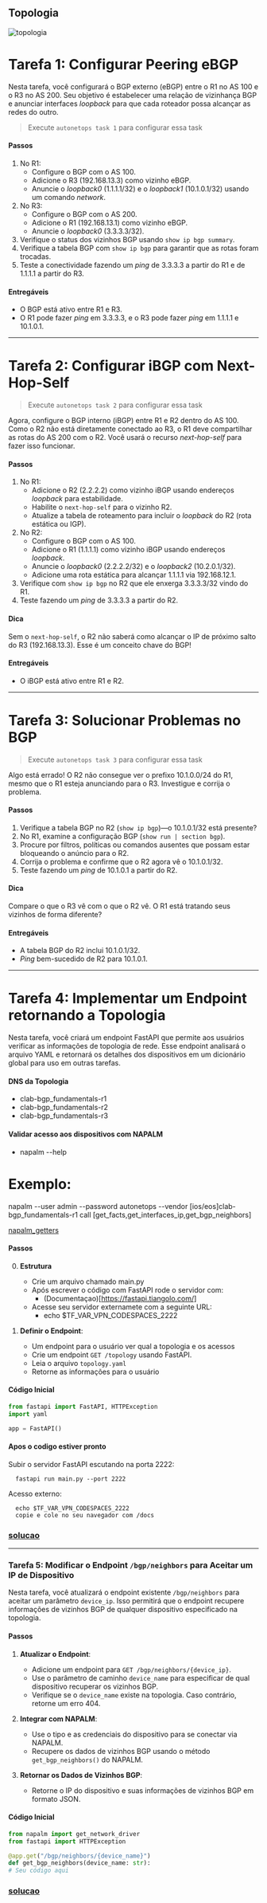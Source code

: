 ## Topologia

![topologia](topology.webp)

# Tarefa 1: Configurar Peering eBGP

Nesta tarefa, você configurará o BGP externo (eBGP) entre o R1 no AS 100 e o R3 no AS 200. Seu objetivo é estabelecer uma relação de vizinhança BGP e anunciar interfaces *loopback* para que cada roteador possa alcançar as redes do outro.

> Execute `autonetops task 1` para configurar essa task
#### Passos
1. No R1:
   - Configure o BGP com o AS 100.
   - Adicione o R3 (192.168.13.3) como vizinho eBGP.
   - Anuncie o *loopback0* (1.1.1.1/32) e o *loopback1* (10.1.0.1/32) usando um comando *network*.
2. No R3:
   - Configure o BGP com o AS 200.
   - Adicione o R1 (192.168.13.1) como vizinho eBGP.
   - Anuncie o *loopback0* (3.3.3.3/32).
3. Verifique o status dos vizinhos BGP usando `show ip bgp summary`.
4. Verifique a tabela BGP com `show ip bgp` para garantir que as rotas foram trocadas.
5. Teste a conectividade fazendo um *ping* de 3.3.3.3 a partir do R1 e de 1.1.1.1 a partir do R3.

#### Entregáveis
- O BGP está ativo entre R1 e R3.
- O R1 pode fazer *ping* em 3.3.3.3, e o R3 pode fazer *ping* em 1.1.1.1 e 10.1.0.1.


---
# Tarefa 2: Configurar iBGP com Next-Hop-Self

> Execute `autonetops task 2` para configurar essa task

Agora, configure o BGP interno (iBGP) entre R1 e R2 dentro do AS 100. Como o R2 não está diretamente conectado ao R3, o R1 deve compartilhar as rotas do AS 200 com o R2. Você usará o recurso *next-hop-self* para fazer isso funcionar.

#### Passos
1. No R1:
   - Adicione o R2 (2.2.2.2) como vizinho iBGP usando endereços *loopback* para estabilidade.
   - Habilite o `next-hop-self` para o vizinho R2.
   - Atualize a tabela de roteamento para incluir o *loopback* do R2 (rota estática ou IGP).
2. No R2:
   - Configure o BGP com o AS 100.
   - Adicione o R1 (1.1.1.1) como vizinho iBGP usando endereços *loopback*.
   - Anuncie o *loopback0* (2.2.2.2/32) e o *loopback2* (10.2.0.1/32).
   - Adicione uma rota estática para alcançar 1.1.1.1 via 192.168.12.1.
3. Verifique com `show ip bgp` no R2 que ele enxerga 3.3.3.3/32 vindo do R1.
4. Teste fazendo um *ping* de 3.3.3.3 a partir do R2.

#### Dica
Sem o `next-hop-self`, o R2 não saberá como alcançar o IP de próximo salto do R3 (192.168.13.3). Esse é um conceito chave do BGP!

#### Entregáveis
- O iBGP está ativo entre R1 e R2.

---
# Tarefa 3: Solucionar Problemas no BGP

> Execute `autonetops task 3` para configurar essa task

Algo está errado! O R2 não consegue ver o prefixo 10.1.0.0/24 do R1, mesmo que o R1 esteja anunciando para o R3. Investigue e corrija o problema.

#### Passos
1. Verifique a tabela BGP no R2 (`show ip bgp`)—o 10.1.0.1/32 está presente?
2. No R1, examine a configuração BGP (`show run | section bgp`).
3. Procure por filtros, políticas ou comandos ausentes que possam estar bloqueando o anúncio para o R2.
4. Corrija o problema e confirme que o R2 agora vê o 10.1.0.1/32.
5. Teste fazendo um *ping* de 10.1.0.1 a partir do R2.

#### Dica
Compare o que o R3 vê com o que o R2 vê. O R1 está tratando seus vizinhos de forma diferente?

#### Entregáveis
- A tabela BGP do R2 inclui 10.1.0.1/32.
- *Ping* bem-sucedido de R2 para 10.1.0.1.

---
# Tarefa 4: Implementar um Endpoint retornando a Topologia

Nesta tarefa, você criará um endpoint FastAPI que permite aos usuários verificar as informações de topologia de rede. Esse endpoint analisará o arquivo YAML e retornará os detalhes dos dispositivos em um dicionário global para uso em outras tarefas.

#### DNS da Topologia
 - clab-bgp_fundamentals-r1
 - clab-bgp_fundamentals-r2
 - clab-bgp_fundamentals-r3

#### Validar acesso aos dispositivos com NAPALM
 - napalm --help
 # Exemplo:
   napalm --user admin --password autonetops --vendor [ios/eos]clab-bgp_fundamentals-r1 call [get_facts,get_interfaces_ip,get_bgp_neighbors]

   [napalm_getters](https://napalm.readthedocs.io/en/latest/support/)



#### Passos
0. **Estrutura**
   - Crie um arquivo chamado main.py
   - Após escrever o código com FastAPI rode o servidor com:
     - (Documentaçao)[https://fastapi.tiangolo.com/]
   - Acesse seu servidor externamete com a seguinte URL:
     - echo $TF_VAR_VPN_CODESPACES_2222
     
1. **Definir o Endpoint**:
   - Um endpoint para o usuário ver qual a topologia e os acessos
   - Crie um endpoint `GET /topology` usando FastAPI.
   - Leia o arquivo `topology.yaml`
   - Retorne as informações para o usuário


#### Código Inicial
```python
from fastapi import FastAPI, HTTPException
import yaml

app = FastAPI()
```

#### Apos o codigo estiver pronto
   Subir o servidor FastAPI escutando na porta 2222:

      fastapi run main.py --port 2222
   
   Acesso externo:

      echo $TF_VAR_VPN_CODESPACES_2222
      copie e cole no seu navegador com /docs

### [solucao](../solutions/task4.md)

---
### Tarefa 5: Modificar o Endpoint `/bgp/neighbors` para Aceitar um IP de Dispositivo

Nesta tarefa, você atualizará o endpoint existente `/bgp/neighbors` para aceitar um parâmetro `device_ip`. Isso permitirá que o endpoint recupere informações de vizinhos BGP de qualquer dispositivo especificado na topologia.

#### Passos
1. **Atualizar o Endpoint**:
   - Adicione um endpoint para `GET /bgp/neighbors/{device_ip}`.
   - Use o parâmetro de caminho `device_name` para especificar de qual dispositivo recuperar os vizinhos BGP.
   - Verifique se o `device_name` existe na topologia. Caso contrário, retorne um erro 404.

2. **Integrar com NAPALM**:
   - Use o tipo e as credenciais do dispositivo para se conectar via NAPALM.
   - Recupere os dados de vizinhos BGP usando o método `get_bgp_neighbors()` do NAPALM.

3. **Retornar os Dados de Vizinhos BGP**:
   - Retorne o IP do dispositivo e suas informações de vizinhos BGP em formato JSON.

#### Código Inicial
```python
from napalm import get_network_driver
from fastapi import HTTPException

@app.get("/bgp/neighbors/{device_name}")
def get_bgp_neighbors(device_name: str):
# Seu código aqui
```

### [solucao](../solutions/task5.md)
